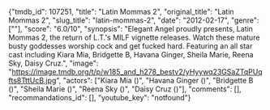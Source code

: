 {"tmdb_id": 107251, "title": "Latin Mommas 2", "original_title": "Latin Mommas 2", "slug_title": "latin-mommas-2", "date": "2012-02-17", "genre": [""], "score": "6.0/10", "synopsis": "Elegant Angel proudly presents, Latin Mommas 2, the return of L.T.'s MILF vignette releases. Watch these mature busty goddesses worship cock and get fucked hard. Featuring an all star cast including Kiara Mia, Bridgette B, Havana Ginger, Sheila Marie, Reena Sky, Daisy Cruz.", "image": "https://image.tmdb.org/t/p/w185_and_h278_bestv2/yHyywq23GSaZTqPUqfts8TttUcB.jpg", "actors": ["Kiara Mia ()", "Havana Ginger ()", "Bridgette B ()", "Sheila Marie ()", "Reena Sky ()", "Daisy Cruz ()"], "comments": [], "recommandations_id": [], "youtube_key": "notfound"}